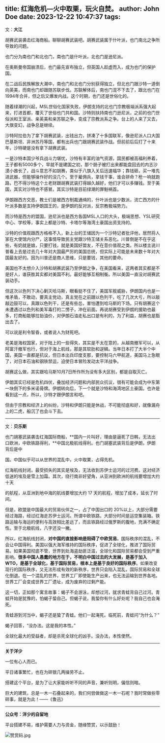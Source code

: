 title: 红海危机—火中取栗，玩火自焚。
author: John Doe
date: 2023-12-22 10:47:37
tags:
---
文：**大江**<!--more-->

胡赛武装袭击红海商船。聊聊胡赛武装吧。胡赛武装属于什叶派，也门南北之争所导致的问题。

也门分为南也门和北也门，南也门是什叶派，北也门是逊尼派。

在奥斯曼帝国崩溃后，也门最先宣布独立，但英国人趁虚而入，成为也门的保护国。

在二战后民族解放大潮中，南也门和北也门分别获得独立，但北也门跟沙特一道倒向英美，而南也门却跟随苏联步伐。苏联解体后，南也门混不下去了，跟北也门在1994年合并，但之后又爆发内战。这个时期，也门还是世俗化的。

随着绿潮的兴起，MSL世俗化国家失败，伊朗支持的北也门宗教极端派系强大起来，打进首都，覆灭了世俗也门共和国。沙特则扶持南也门逊尼派，之前的也门世俗派和王室派、亲英美和亲苏联之争，变成了宗教派系之争。台上的人来了又去，大旗变幻，战争总是继续。

沙特阿拉伯为了拿下胡赛武装，出钱出力，拼凑了十多国联军，像逊尼派人口大国巴基斯坦、非洲苏丹等国，都有出兵也门跟胡赛武装作战。但前前后后打了十来年，沙特硬是没有拿下胡赛武装。

一是沙特本国少爷兵战斗力堪忧，沙特有丰富的油气资源，国民都被高福利养着，王子都有5000多个，早就不是建国之初，那个肠子被打出来都能盘回去的内志沙漠小酋长了，战斗意志不如胡赛，类似于八旗入关后迅速福华；靠钱砸，买一堆先进武器，但能够操作好的没几个。至于雇佣兵，拿钱干事，谁会拼命？枪一响就跑路，巴不得沙特这个土老财跟胡赛武装打得越久越好，他们才可以多赚钱。至于美国，其实对沙特也不感冒。其实沙特是目前绿潮的罪魁祸首。

伊朗跟西方交恶，教士们是被西方制裁通缉的，什叶派也是少数派，流亡西方的什叶派多数是支持伊朗国王的，是伊朗的反对派，反宗教极端势力。

而沙特是西方的盟国，逊尼派也是西方各国MSL人口的大头，极端思想、YSL研究中心、学校等，事实上都是沙特、卡塔尔等海湾土豪国出资支持的。

沙特的价值观跟西方格格不入，新上台的王储因为一个沙特记者批评他，居然将人家在大使馆内分尸，这事情导致民主党跟沙特王储关系恶化。川普倒是不在乎这些，有奶就是娘，只要打钱，就是美国好盟友，不在意价值观之类。所以楼主说川普看上去是过去几十年对大国最严厉的美国总统，但实际上可能是未来数十年对大国最友好的。因为川普还是商人思维，只是要钱，其他的要命。

美国也不太想介入沙特和胡赛武装乃至伊朗之争，在美国看来，这两者其实都是不是好人，谁获胜其实都对美国不利。最好能够互相制衡。所以美国一直没对胡赛武装动手。

但这次以色列下决心剿灭哈马斯，眼看挺不住了，美国军舰威胁，伊朗国内也是一堆矛盾，不敢动，要真主党动，真主党在之前跟以色列干，吃了几次大亏，所以敲敲边鼓可以，真跟以色列干，还是有些怂，害怕遭到哈马斯的下场。只有胡赛这个未遭遇过以色列和美军毒打的二愣子，冲在前面。再说胡赛受到伊朗的援助也最多，打商船能够拉抬油价，对伊朗石油走私出口是有利的，为了利益，胡赛也是豁出去了。

可以说是利令智昏，或者说人为财死吧。

老美是海权国家，对于陆上的一些得失，其实是不太在意的，从越南撤军可以，从阿富汗撤军也行，但对于海上航线，那是其软肋和逆鳞。当年日本打了大半个中国，美国一直都是抗议，但日本出兵印度支那，要控制马六甲航道，美国马上急眼了，对日本石油和钢铁禁运，迫使日本冒险发动太平洋战争。

胡赛这么做，其实跟哈马斯10月7日所作所为没有多大区别，都是自取灭亡。

伊朗其实已经是危机四伏，叠加经济问题和内部民众抗议，很有可能会成为中东第一块倒下的多米诺骨牌。伊朗转向后，下一个就是沙特和海湾地区土豪国。也许是看到这一点，所以，沙特才跟伊朗言和吧。

但由于宗教和经济上的纠纷，沙特和伊朗只能是休战，不可能彻底和好，就像漏舟上的二虎，船沉了也会斗下去。

---

文：**贝乐斯**

也门胡塞武装袭击红海国际商船，**国内一片叫好，理由是逼死了日韩，无法出口欧洲，中欧铁路得利，**中国北极航线得利。也门胡塞武装背后是伊朗，伊朗背后是中

国。中国似乎可以从世界的混乱中，火中取栗，占得先机。

红海航线封闭，最受损失的其实是埃及，无法收到苏伊士运河的过河费。这对经济低迷的埃及是雪上加霜。其次，绕行南非好望角，从亚洲到欧洲的航线要增加大约十天

的航程，从亚洲到地中海的航线要增加大约 17 天的航程，增加了成本，延长了时间。

但是，欧盟是中国最大的贸易伙伴之一，占了中国出口的 20%以上，大部分需要经过海路，经过红海走苏伊士运河。所谓中欧铁路，大部分时间是运空集装箱。铁路运输与海运的便利与高效相比差远了，而且铁路经过俄罗斯的腹地，充满不确定性。至于北极航线，八字还没一撇。

所以，红海航线封闭，**对中国的直接影响是阻碍了中欧贸易**。国际秩序的混乱，不会让中国得利。美国以强大海军维持的国际秩序，促进了全球化，推进了国际贸易。如果美国彻底不管，世界到处海盗劫匪泛滥，全球化和国际贸易都会受到严重影响。**很多中国人愚蠢的地方在于，不明白中国过去的大发展，是基于加入 WTO，是基于全球化，基于国际贸易，根本上是基于良好的国际秩序**。如果改变现行的国际秩序，又无法形成有效的新秩序，世界只会陷入混乱，国际贸易和全球化倒退。在一个混乱的世界，世界工厂即使能生产出来，也无法运输到世界各地。世界工厂会变成世界工厂遗址，成为废弃的过剩产能。

这一切，正如那个寓言故事：蝎子不会游泳，却想过河，就求青蛙背自己过河。青蛙开始是犹豫的，怕蝎子蛰自己。但蝎子说，我蛰你有什么好处呢？我自己也会淹死。

青蛙游到河当中，蝎子还是蛰了青蛙。他们一起淹死。临死前，青蛙问“为什么？”

蝎子回答，“没办法。这是我的本性。”

全球化最大的受益者，却是杀死全球化的凶手。没办法，本性使然。
- - -
**关于洋少**

一位有心人而已。

平日诸事繁忙，也在为碎银几两操劳不止。

搭建这个平台，是为了让大家能听听不同的声音，兼听则明，偏信则暗。

巨大的建筑，总是一木一石叠起来的，我们何尝做做这一木一石呢？我时常做些零碎事，就是为此！——《鲁迅》

---

**公众号：洋少的自留地** 

平台搭建不易，维护需要人力与资金，随缘赞赏，以示鼓励！

![赞赏码.jpg](/images/shang.jpg)
